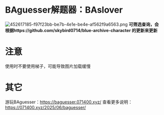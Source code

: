 # BAguesser解题器：BAslover
![452617185-f97f23bb-be7b-4e1e-be4e-af562f9a6563.png](https://img.picui.cn/free/2025/06/08/68447d6f06fd6.png)
**可筛选查询，会根据https://github.com/skybird0714/blue-archive-character 的更新来更新**
# 注意
使用时不要使用梯子，可能导致图片加载缓慢
# 其它
游玩BAguesser：https://baguesser.071400.xyz/
查看更多说明：https://071400.xyz/2025/06/baguesser/
